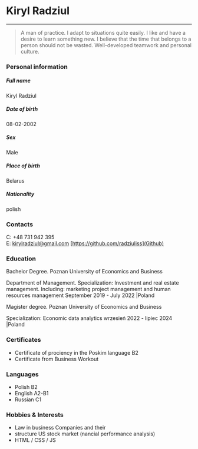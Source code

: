 # Kiryl Radziul

---

> A man of practice. I adapt to situations quite easily. I like and have a desire to learn something new. I believe that the time that belongs to a person should not be wasted. Well-developed teamwork and personal culture.

### Personal information

##### Full name

Kiryl Radziul

##### Date of birth

08-02-2002

##### Sex

Male

##### Place of birth

Belarus

##### Nationality

polish

### Contacts

C: +48 731 942 395  
E: kirylradziul@gmail.com
[https://github.com/radziuliss](Github)

### Education

Bachelor Degree. Poznan University of Economics and Business

Department of Management. Specialization: Investment and real estate management. Including:
marketing project management and human resources management
September 2019 - July 2022 |Poland

Magister degree. Poznan University of Economics and Business

Specialization: Economic data analytics
wrzesień 2022 - lipiec 2024 |Poland

### Certificates

- Certificate of prociency in the Poskim language B2
- Certificate from Business Workout

### Languages

- Polish B2
- English A2-B1
- Russian C1

### Hobbies & Interests

- Law in business Companies and their
- structure US stock market (nancial performance analysis)
- HTML / CSS / JS
